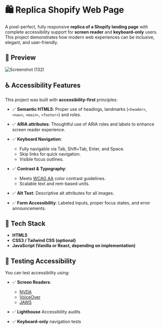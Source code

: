 # 🛍️ Replica Shopify Web Page

A pixel-perfect, fully responsive **replica of a Shopify landing page** with complete accessibility support for **screen reader** and **keyboard-only** users. This project demonstrates how modern web experiences can be inclusive, elegant, and user-friendly.

## 📸 Preview

![Screenshot (132)](https://github.com/user-attachments/assets/097b80b9-388c-4dc7-9827-4801d1d6609f)

## ♿ Accessibility Features

This project was built with **accessibility-first** principles:

* ✅ **Semantic HTML5**: Proper use of headings, landmarks (`<header>`, `<nav>`, `<main>`, `<footer>`) and roles.
* ✅ **ARIA attributes**: Thoughtful use of ARIA roles and labels to enhance screen reader experience.
* ✅ **Keyboard Navigation**:

  * Fully navigable via Tab, Shift+Tab, Enter, and Space.
  * Skip links for quick navigation.
  * Visible focus outlines.
* ✅ **Contrast & Typography**:

  * Meets [WCAG AA](https://www.w3.org/WAI/WCAG21/quickref/) color contrast guidelines.
  * Scalable text and rem-based units.
* ✅ **Alt Text**: Descriptive alt attributes for all images.
* ✅ **Form Accessibility**: Labeled inputs, proper focus states, and error announcements.

## 🚀 Tech Stack

* **HTML5**
* **CSS3 / Tailwind CSS (optional)**
* **JavaScript (Vanilla or React, depending on implementation)**

## 🧪 Testing Accessibility

You can test accessibility using:

* ✅ **Screen Readers**:

  * [NVDA](https://www.nvaccess.org/)
  * [VoiceOver](https://support.apple.com/en-us/HT204389)
  * [JAWS](https://www.freedomscientific.com/)
* ✅ **Lighthouse** Accessibility audits
* ✅ **Keyboard-only** navigation tests
